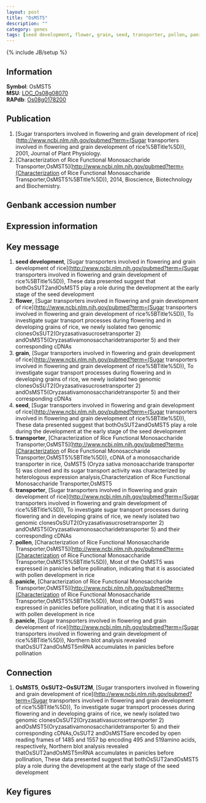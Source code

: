 ```yaml
---
layout: post
title: "OsMST5"
description: ""
category: genes
tags: [seed development, flower, grain, seed, transporter, pollen, panicle, Gene]
---
```

{% include JB/setup %}

## Information
__Symbol__: OsMST5  
__MSU__: [LOC_Os08g08070](http://rice.plantbiology.msu.edu/cgi-bin/ORF_infopage.cgi?orf=LOC_Os08g08070)  
__RAPdb__: [Os08g0178200](http://rapdb.dna.affrc.go.jp/viewer/gbrowse_details/irgsp1?name=Os08g0178200)  

## Publication
1. [Sugar transporters involved in flowering and grain development of rice](http://www.ncbi.nlm.nih.gov/pubmed?term=(Sugar transporters involved in flowering and grain development of rice%5BTitle%5D)), 2001, Journal of Plant Physiology.
2. [Characterization of Rice Functional Monosaccharide Transporter,OsMST5](http://www.ncbi.nlm.nih.gov/pubmed?term=(Characterization of Rice Functional Monosaccharide Transporter,OsMST5%5BTitle%5D)), 2014, Bioscience, Biotechnology and Biochemistry.

## Genbank accession number

## Expression information

## Key message
1. __seed development__, [Sugar transporters involved in flowering and grain development of rice](http://www.ncbi.nlm.nih.gov/pubmed?term=(Sugar transporters involved in flowering and grain development of rice%5BTitle%5D)),  These data presented suggest that bothOsSUT2andOsMST5 play a role during the development at the early stage of the seed development
2. __flower__, [Sugar transporters involved in flowering and grain development of rice](http://www.ncbi.nlm.nih.gov/pubmed?term=(Sugar transporters involved in flowering and grain development of rice%5BTitle%5D)),  To investigate sugar transport processes during flowering and in developing grains of rice, we newly isolated two genomic clonesOsSUT2(Oryzasativasucrosetransporter 2) andOsMST5(Oryzasativamonosaccharidetransporter 5) and their corresponding cDNAs
3. __grain__, [Sugar transporters involved in flowering and grain development of rice](http://www.ncbi.nlm.nih.gov/pubmed?term=(Sugar transporters involved in flowering and grain development of rice%5BTitle%5D)),  To investigate sugar transport processes during flowering and in developing grains of rice, we newly isolated two genomic clonesOsSUT2(Oryzasativasucrosetransporter 2) andOsMST5(Oryzasativamonosaccharidetransporter 5) and their corresponding cDNAs
4. __seed__, [Sugar transporters involved in flowering and grain development of rice](http://www.ncbi.nlm.nih.gov/pubmed?term=(Sugar transporters involved in flowering and grain development of rice%5BTitle%5D)),  These data presented suggest that bothOsSUT2andOsMST5 play a role during the development at the early stage of the seed development
5. __transporter__, [Characterization of Rice Functional Monosaccharide Transporter,OsMST5](http://www.ncbi.nlm.nih.gov/pubmed?term=(Characterization of Rice Functional Monosaccharide Transporter,OsMST5%5BTitle%5D)), cDNA of a monosaccharide transporter in rice, OsMST5 (Oryza sativa monosaccharide transporter 5) was cloned and its sugar transport activity was characterized by heterologous expression analysis,Characterization of Rice Functional Monosaccharide Transporter,OsMST5
6. __transporter__, [Sugar transporters involved in flowering and grain development of rice](http://www.ncbi.nlm.nih.gov/pubmed?term=(Sugar transporters involved in flowering and grain development of rice%5BTitle%5D)),  To investigate sugar transport processes during flowering and in developing grains of rice, we newly isolated two genomic clonesOsSUT2(Oryzasativasucrosetransporter 2) andOsMST5(Oryzasativamonosaccharidetransporter 5) and their corresponding cDNAs
7. __pollen__, [Characterization of Rice Functional Monosaccharide Transporter,OsMST5](http://www.ncbi.nlm.nih.gov/pubmed?term=(Characterization of Rice Functional Monosaccharide Transporter,OsMST5%5BTitle%5D)),  Most of the OsMST5 was expressed in panicles before pollination, indicating that it is associated with pollen development in rice
8. __panicle__, [Characterization of Rice Functional Monosaccharide Transporter,OsMST5](http://www.ncbi.nlm.nih.gov/pubmed?term=(Characterization of Rice Functional Monosaccharide Transporter,OsMST5%5BTitle%5D)),  Most of the OsMST5 was expressed in panicles before pollination, indicating that it is associated with pollen development in rice
9. __panicle__, [Sugar transporters involved in flowering and grain development of rice](http://www.ncbi.nlm.nih.gov/pubmed?term=(Sugar transporters involved in flowering and grain development of rice%5BTitle%5D)),  Northern blot analysis revealed thatOsSUT2andOsMST5mRNA accumulates in panicles before pollination

## Connection
1. __OsMST5__, __OsSUT2~OsSUT2M__, [Sugar transporters involved in flowering and grain development of rice](http://www.ncbi.nlm.nih.gov/pubmed?term=(Sugar transporters involved in flowering and grain development of rice%5BTitle%5D)),  To investigate sugar transport processes during flowering and in developing grains of rice, we newly isolated two genomic clonesOsSUT2(Oryzasativasucrosetransporter 2) andOsMST5(Oryzasativamonosaccharidetransporter 5) and their corresponding cDNAs,OsSUT2 andOsMST5are encoded by open reading frames of 1485 and 1557 bp encoding 495 and 519amino acids, respectively, Northern blot analysis revealed thatOsSUT2andOsMST5mRNA accumulates in panicles before pollination, These data presented suggest that bothOsSUT2andOsMST5 play a role during the development at the early stage of the seed development

## Key figures


